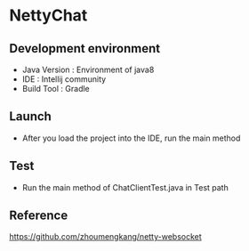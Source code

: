# NettyChat

## Development environment
* Java Version : Environment of java8
* IDE          : Intellij community
* Build Tool   : Gradle

## Launch
* After you load the project into the IDE, run the main method

## Test
* Run the main method of ChatClientTest.java in Test path

## Reference
https://github.com/zhoumengkang/netty-websocket

